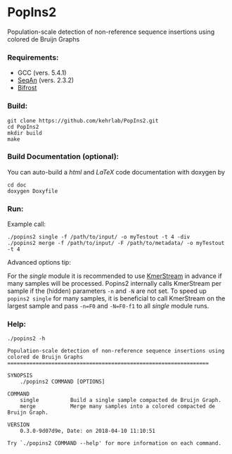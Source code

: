 # PopIns2
Population-scale detection of non-reference sequence insertions using colored de Bruijn Graphs

### Requirements:

- GCC (vers. 5.4.1)
- [SeqAn](https://www.seqan.de/) (vers. 2.3.2)
- [Bifrost](https://github.com/pmelsted/bfgraph)

### Build:

```
git clone https://github.com/kehrlab/PopIns2.git
cd PopIns2
mkdir build
make
```

### Build Documentation (optional):

You can auto-build a _html_ and _LaTeX_ code documentation with doxygen by
```
cd doc
doxygen Doxyfile
```

### Run:

Example call:
```
./popins2 single -f /path/to/input/ -o myTestout -t 4 -div
./popins2 merge -f /path/to/input/ -F /path/to/metadata/ -o myTestout -t 4
```

Advanced options tip:

For the _single_ module it is recommended to use [KmerStream](https://github.com/pmelsted/KmerStream) in advance if many samples will be processed. Popins2 internally calls KmerStream per sample if the (hidden) parameters <code>-n</code> and <code>-N</code> are not set. To speed up <code>popins2 single</code> for many samples, it is beneficial to call KmerStream on the largest sample and pass <code>-n=F0</code> and <code>-N=F0-f1</code> to all _single_ module runs.

### Help:

```
./popins2 -h

Population-scale detection of non-reference sequence insertions using colored de Bruijn Graphs
================================================================

SYNOPSIS
    ./popins2 COMMAND [OPTIONS]

COMMAND
    single          Build a single sample compacted de Bruijn Graph.
    merge           Merge many samples into a colored compacted de Bruijn Graph.

VERSION
    0.3.0-9d07d9e, Date: on 2018-04-10 11:10:51

Try `./popins2 COMMAND --help' for more information on each command.
```


